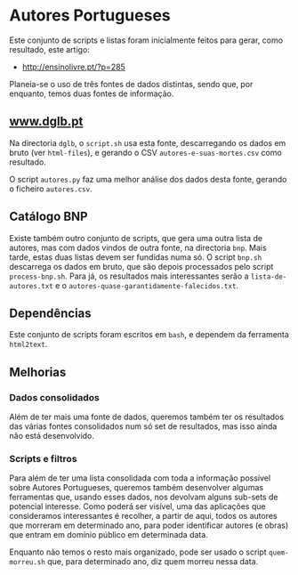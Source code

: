 Autores Portugueses
===================

Este conjunto de scripts e listas foram inicialmente feitos para gerar, como
resultado, este artigo:
* http://ensinolivre.pt/?p=285

Planeia-se o uso de três fontes de dados distintas, sendo que, por enquanto,
temos duas fontes de informação.

## www.dglb.pt

Na directoria `dglb`, o `script.sh` usa esta fonte, descarregando os dados em
bruto (ver `html-files`), e gerando o CSV `autores-e-suas-mortes.csv` como
resultado.

O script `autores.py` faz uma melhor análise dos dados desta fonte, gerando o
ficheiro `autores.csv`.

## Catálogo BNP

Existe também outro conjunto de scripts, que gera uma outra lista de autores,
mas com dados vindos de outra fonte, na directoria `bnp`. Mais tarde, estas
duas listas devem ser fundidas numa só. O script `bnp.sh` descarrega os dados
em bruto, que são depois processados pelo script `process-bnp.sh`. Para já, os
resultados mais interessantes serão a `lista-de-autores.txt` e o
`autores-quase-garantidamente-falecidos.txt`.

## Dependências

Este conjunto de scripts foram escritos em `bash`, e dependem da ferramenta
`html2text`.

## Melhorias

### Dados consolidados

Além de ter mais uma fonte de dados, queremos também ter os resultados das
várias fontes consolidados num só set de resultados, mas isso ainda não está
desenvolvido.

### Scripts e filtros

Para além de ter uma lista consolidada com toda a informação possível sobre
Autores Portugueses, queremos também desenvolver algumas ferramentas que,
usando esses dados, nos devolvam alguns sub-sets de potencial interesse. Como
poderá ser visível, uma das aplicações que consideramos interessantes é
recolher, a partir de aqui, todos os autores que morreram em determinado ano,
para poder identificar autores (e obras) que entram em domínio público em
determinada data.

Enquanto não temos o resto mais organizado, pode ser usado o script
`quem-morreu.sh` que, para determinado ano, diz quem morreu nessa data.
